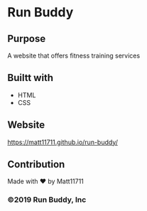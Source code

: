 # Run Buddy

## Purpose
A website that offers fitness training services

## Builtt with
* HTML
* CSS

## Website 
https://matt11711.github.io/run-buddy/

## Contribution
Made with ❤️ by Matt11711

### ©️2019 Run Buddy, Inc
